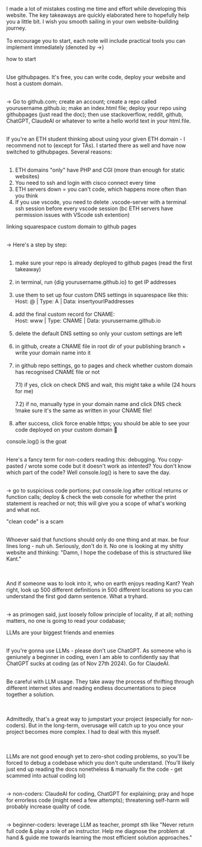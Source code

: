 I made a lot of mistakes costing me time and effort while developing this website. The key takeaways are quickly 
elaborated here to hopefully help you a little bit. I wish you smooth sailing in your own website-building journey. <br> <br>
To encourage you to start, each note will include practical tools you can implement immediately (denoted by ->)

<span class="text-highlight-bold">how to start</span> <br> <br>

Use githubpages. It's free, you can write code, deploy your website and host a custom domain. <br> <br>

-> Go to github.com; create an account; create a repo called yourusername.github.io; make an index.html file; deploy your repo 
using githubpages (just read the doc); then use stackoverflow, reddit, github, ChatGPT, ClaudeAI or whatever to write a hello world text in your
html.file. <br> <br>
 
If you're an ETH student thinking about using your given ETH domain - I recommend not to (except for TAs). I started 
there as well and have now switched to githubpages. Several reasons: <br> <br>

1) ETH domains "only" have PHP and CGI (more than enough for static websites)  <br> 
2) You need to ssh and login with cisco connect every time <br>
3) ETH servers down = you can't code, which happens more often than you think  <br> 
4) If you use vscode, you need to delete .vscode-server with a terminal ssh session before every vscode session
(bc ETH servers have permission issues with VScode ssh extention) <br>
 
<span class="text-highlight-bold">linking squarespace custom domain to github pages</span> <br> <br>

-> Here's a step by step: <br> <br>

1) make sure your repo is already deployed to github pages (read the first takeaway) <br> <br>
2) in terminal, run {dig yourusername.github.io} to get IP addresses <br> <br>
3) use them to set up four custom DNS settings in squarespace like this: <br>
Host: @ | Type: A | Data: insertyourIPaddresses <br> <br>
4) add the final custom record for CNAME: <br>
Host: www | Type: CNAME | Data: yourusername.github.io <br> <br>
5) delete the default DNS setting so only your custom settings are left <br> <br>
5) in github, create a CNAME file in root dir of your publishing branch + write your domain name into it <br> <br>
6) in github repo settings, go to pages and check whether custom domain has recognised CNAME file or not <br> <br>
7.1) if yes, click on check DNS and wait, this might take a while (24 hours for me) <br> <br>
7.2) if no, manually type in your domain name and click DNS check <br> !make sure it's the same as written in your CNAME file! <br> <br>
8) after success, click force enable https; you should be able to see your code deployed on your custom domain 🐌


<span class="text-highlight-bold">console.log() is the goat</span> <br> <br>

Here's a fancy term for non-coders reading this: debugging. You copy-pasted / wrote some code but it doesn't work as intented?
You don't know which part of the code? Well console.log() is here to save the day. <br> <br>

-> go to suspicious code portions; put console.log after critical returns or function calls; deploy & check the web
console for whether the print statement is reached or not; this will give you a scope of what's working and what not.

<span class="text-highlight-bold">"clean code" is a scam</span> <br> <br>

Whoever said that functions should only do one thing and at max. be four lines long - nuh uh.
Seriously, don't do it. No one is looking at my shitty website and thinking: "Damn, I hope the codebase of this is structured like Kant."

<br> <br> And if someone was to look into it, who on earth enjoys reading Kant? Yeah right, look up 500 different definitions 
in 500 different locations so you can understand the first god damn sentence. What a tryhard. <br> <br>

-> as primogen said, just loosely follow principle of locality, if at all; nothing matters, no one is going to read your codabase; 


<span class="text-highlight-bold">LLMs are your biggest friends and enemies</span> <br> <br>

If you're gonna use LLMs - please don't use ChatGPT. As someone who is geniunely a beginner in coding,
even I am able to confidently say that ChatGPT sucks at coding (as of Nov 27th 2024). Go for ClaudeAI. <br> <br> 

Be careful with LLM usage. They take away the process of thrifting through different internet sites and reading endless documentations
to piece together a solution. 

<br> <br> Admittedly, that's a great way to jumpstart your project (especially for non-coders). But in the long-term, overusage will 
catch up to you once your project becomes more complex. I had to deal with this myself.

<br> <br> LLMs are not good enough yet to zero-shot coding problems, so you'll be forced to
debug a codebase which you don't quite understand. (You'll likely just end up reading the docs nonetheless & manually fix the code - 
get scammed into actual coding lol) <br> <br>

-> non-coders: ClaudeAI for coding, ChatGPT for explaining; pray and hope for errorless code (might need a few attempts); threatening self-harm 
will probably increase quality of code.<br> <br>

-> beginner-coders: leverage LLM as teacher, prompt sth like "Never return full code & play a role of an instructor. 
Help me diagnose the problem at hand & guide me towards learning the most efficient solution approaches." <br> <br>


